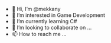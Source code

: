 - 👋 Hi, I’m @mekkany
- 👀 I’m interested in  Game Development
- 🌱 I’m currently learning C#
- 💞️ I’m looking to collaborate on ...
- 📫 How to reach me ...

<!---
mekkany/mekkany is a ✨ special ✨ repository because its `README.md` (this file) appears on your GitHub profile.
You can click the Preview link to take a look at your changes.
--->
